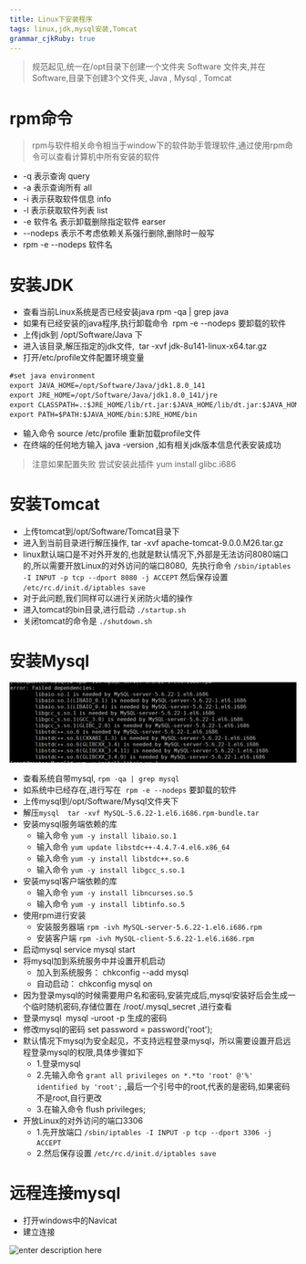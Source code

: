 ```yaml
---
title: Linux下安装程序
tags: linux,jdk,mysql安装,Tomcat
grammar_cjkRuby: true
---
```


> 规范起见,统一在/opt目录下创建一个文件夹 Software 文件夹,并在Software,目录下创建3个文件夹, Java , Mysql , Tomcat

# rpm命令

> rpm与软件相关命令相当于window下的软件助手管理软件,通过使用rpm命令可以查看计算机中所有安装的软件

- -q 表示查询 query
- -a 表示查询所有 all
- -i 表示获取软件信息 info
- -l 表示获取软件列表 list
- -e 软件名 表示卸载删除指定软件 earser
- --nodeps 表示不考虑依赖关系强行删除,删除时一般写
- rpm -e --nodeps 软件名

# 安装JDK

- 查看当前Linux系统是否已经安装java rpm -qa | grep java
- 如果有已经安装的java程序,执行卸载命令  rpm -e --nodeps 要卸载的软件
- 上传jdk到 /opt/Software/Java 下
- 进入该目录,解压指定的jdk文件,  tar -xvf jdk-8u141-linux-x64.tar.gz
- 打开/etc/profile文件配置环境变量

``` xml
#set java environment
export JAVA_HOME=/opt/Software/Java/jdk1.8.0_141
export JRE_HOME=/opt/Software/Java/jdk1.8.0_141/jre
export CLASSPATH=.:$JRE_HOME/lib/rt.jar:$JAVA_HOME/lib/dt.jar:$JAVA_HOME/lib/tools.jar
export PATH=$PATH:$JAVA_HOME/bin:$JRE_HOME/bin
```
- 输入命令 source /etc/profile 重新加载profile文件
- 在终端的任何地方输入 java -version ,如有相关jdk版本信息代表安装成功
> 注意如果配置失败 尝试安装此插件 yum install glibc.i686


# 安装Tomcat

- 上传tomcat到/opt/Software/Tomcat目录下
- 进入到当前目录进行解压操作, tar -xvf apache-tomcat-9.0.0.M26.tar.gz
- linux默认端口是不对外开发的,也就是默认情况下,外部是无法访问8080端口的,所以需要开放Linux的对外访问的端口8080, 
先执行命令 `/sbin/iptables -I INPUT -p tcp --dport 8080 -j ACCEPT`
然后保存设置 `/etc/rc.d/init.d/iptables save`
- 对于此问题,我们同样可以进行关闭防火墙的操作
- 进入tomcat的bin目录,进行启动 `./startup.sh`
- 关闭tomcat的命令是 `./shutdown.sh`

# 安装Mysql

![enter description here][1]

- 查看系统自带mysql, `rpm -qa | grep mysql`
- 如系统中已经存在,进行写在  `rpm -e --nodeps` 要卸载的软件
- 上传mysql到/opt/Software/Mysql文件夹下
- 解压`mysql  tar -xvf MySQL-5.6.22-1.el6.i686.rpm-bundle.tar`
- 安装mysql服务端依赖的库 
	- 输入命令 `yum -y install libaio.so.1`
	- 输入命令 `yum update libstdc++-4.4.7-4.el6.x86_64`
	- 输入命令 `yum -y install libstdc++.so.6`
	- 输入命令 `yum -y install libgcc_s.so.1`
- 安装mysql客户端依赖的库 
	- 输入命令 `yum -y install libncurses.so.5`
	- 输入命令 `yum -y install libtinfo.so.5`
- 使用rpm进行安装 
	- 安装服务器端 `rpm -ivh MySQL-server-5.6.22-1.el6.i686.rpm`
	- 安装客户端 `rpm -ivh MySQL-client-5.6.22-1.el6.i686.rpm`
- 启动mysql service mysql start
- 将mysql加到系统服务中并设置开机启动 
	- 加入到系统服务： chkconfig --add mysql
	- 自动启动： chkconfig mysql on
- 因为登录mysql的时候需要用户名和密码,安装完成后,mysql安装好后会生成一个临时随机密码,存储位置在 /root/.mysql_secret ,进行查看
- 登录mysql  mysql -uroot -p 生成的密码
- 修改mysql的密码 set password = password('root');
- 默认情况下mysql为安全起见，不支持远程登录mysql，所以需要设置开启远程登录mysql的权限,具体步骤如下 
	- 1.登录mysql
	- 2.先输入命令 `grant all privileges on *.*to 'root' @'%' identified by 'root';` ,最后一个引号中的root,代表的是密码,如果密码不是root,自行更改
	- 3.在输入命令 flush privileges;
- 开放Linux的对外访问的端口3306 
	- 1.先开放端口 `/sbin/iptables -I INPUT -p tcp --dport 3306 -j ACCEPT`
	- 2.然后保存设置 `/etc/rc.d/init.d/iptables save`


# 远程连接mysql

- 打开windows中的Navicat
- 建立连接

![enter description here][2]




  [1]: https://www.github.com/xiesen310/notes_Images/raw/master/images/1506346147921.jpg
  [2]: http://markdown.xiaoshujiang.com/img/spinner.gif "[[[1506346612490]]]"